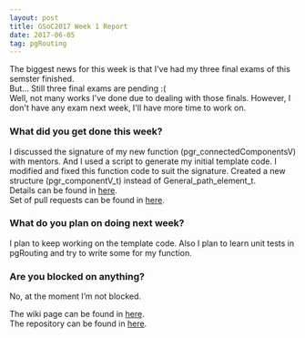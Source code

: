 ```yaml
---
layout: post
title: GSoC2017 Week 1 Report 
date: 2017-06-05
tag: pgRouting 
---
```


The biggest news for this week is that I've had my three final exams of this semster finished.  
But... Still three final exams are pending :(  
Well, not many works I've done due to dealing with those finals. However, I don't have any exam next week, I'll have more time to work on.

### What did you get done this week?

I discussed the signature of my new function (pgr_connectedComponentsV) with mentors. And I used a script to generate my initial template code. I modified and fixed this function code to suit the signature. Created a new structure (pgr_componentV_t) instead of General_path_element_t.  
Details can be found in [here](https://github.com/pgRouting/pgrouting/wiki/GSoC-2017-Connected-Components#week-1).  
Set of pull requests can be found in [here](https://github.com/pgRouting/pgrouting/pulls?q=is%3Apr+author%3AXJTUmg+is%3Aclosed).

### What do you plan on doing next week?
I plan to keep working on the template code. Also I plan to learn unit tests in pgRouting and try to write some for my function.

### Are you blocked on anything?
No, at the moment I’m not blocked.  

The wiki page can be found in [here](https://github.com/pgRouting/pgrouting/wiki/GSoC-2017-Connected-Components).  
The repository can be found in [here](https://github.com/pgRouting/pgrouting/tree/gsoc/connectComponent).
